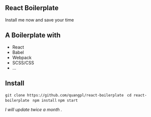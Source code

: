 ## React  Boilerplate
Install me now and save your time 
##  A Boilerplate with 

 - React
 - Babel
 - Webpack
 - SCSS/CSS
 - ...

## Install
` git clone https://github.com/quangpl/react-boilerplate `
` cd react-boilerplate`
` npm install`
`npm start`

*I will update twice a month .*

